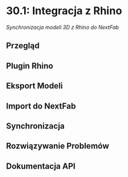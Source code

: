 # 30.1: Integracja z Rhino

*Synchronizacja modeli 3D z Rhino do NextFab*

## Przegląd

## Plugin Rhino

## Eksport Modeli

## Import do NextFab

## Synchronizacja

## Rozwiązywanie Problemów

## Dokumentacja API
